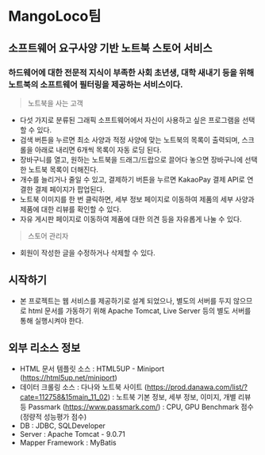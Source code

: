 # MangoLoco팀
## 소프트웨어 요구사양 기반 노트북 스토어 서비스
### 하드웨어에 대한 전문적 지식이 부족한 사회 초년생, 대학 새내기 등을 위해 노트북의 소프트웨어 필터링을 제공하는 서비스이다.

> 노트북을 사는 고객
- 다섯 가지로 분류된 그래픽 소프트웨어에서 자신이 사용하고 싶은 프로그램을 선택할 수 있다.
- 검색 버튼을 누르면 최소 사양과 적정 사양에 맞는 노트북의 목록이 출력되며, 스크롤을 아래로 내리면 6개씩 목록이 자동 로딩 된다.
- 장바구니를 열고, 원하는 노트북을 드래그/드랍으로 끌어다 놓으면 장바구니에 선택한 노트북 목록이 더해진다.
- 개수를 늘리거나 줄일 수 있고, 결제하기 버튼을 누르면 KakaoPay 결제 API로 연결한 결제 페이지가 팝업된다.
- 노트북 이미지를 한 번 클릭하면, 세부 정보 페이지로 이동하여 제품의 세부 사양과 제품에 대한 리뷰를 확인할 수 있다.
- 자유 게시판 페이지로 이동하여 제품에 대한 의견 등을 자유롭게 나눌 수 있다.
> 스토어 관리자
- 회원이 작성한 글을 수정하거나 삭제할 수 있다.

## 시작하기
- 본 프로젝트는 웹 서비스를 제공하기로 설계 되었으나, 별도의 서버를 두지 않으므로 html 문서를 가동하기 위해 Apache Tomcat, Live Server 등의 별도 서버를 통해 실행시켜야 한다.

## 외부 리소스 정보
- HTML 문서 템플릿 소스 : HTML5UP - Miniport (https://html5up.net/miniport)
- 데이터 크롤링 소스 : 다나와 노트북 사이트 (https://prod.danawa.com/list/?cate=112758&15main_11_02) : 노트북 기본 정보, 세부 정보, 이미지, 개별 리뷰 등
                      Passmark (https://www.passmark.com/) : CPU, GPU Benchmark 점수 (정량적 성능평가 점수)
- DB : JDBC, SQLDeveloper
- Server : Apache Tomcat - 9.0.71
- Mapper Framework : MyBatis
